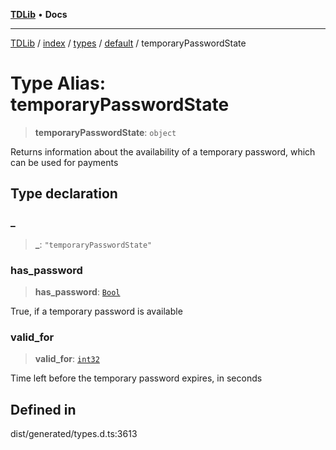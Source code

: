 [**TDLib**](../../../../../../README.md) • **Docs**

***

[TDLib](../../../../../../modules.md) / [index](../../../../../README.md) / [types](../../../README.md) / [default](../README.md) / temporaryPasswordState

# Type Alias: temporaryPasswordState

> **temporaryPasswordState**: `object`

Returns information about the availability of a temporary password, which can be used for payments

## Type declaration

### \_

> **\_**: `"temporaryPasswordState"`

### has\_password

> **has\_password**: [`Bool`](Bool.md)

True, if a temporary password is available

### valid\_for

> **valid\_for**: [`int32`](int32-1.md)

Time left before the temporary password expires, in seconds

## Defined in

dist/generated/types.d.ts:3613
